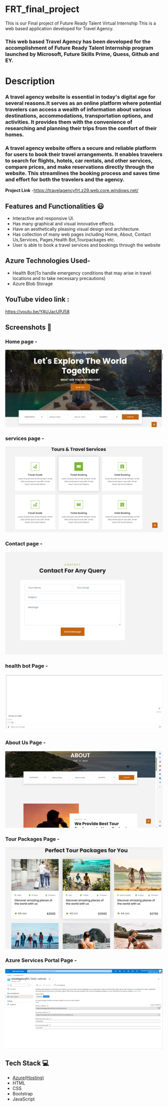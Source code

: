 # FRT_final_project
This is our Final project of Future Ready Talent Virtual Internship
This is a web based application developed for Travel Agency.

### This web based Travel Agency has been developed for the accomplishment of Future Ready Talent Internship program launched by Microsoft, Future Skills Prime, Quess, Github and EY.

# Description

### A travel agency website is essential in today's digital age for several reasons.It serves as an online platform where potential travelers can access a wealth of information about various destinations, accommodations, transportation options, and activities. It provides them with the convenience of researching and planning their trips from the comfort of their homes.
### A travel agency website offers a secure and reliable platform for users to book their travel arrangements. It enables travelers to search for flights, hotels, car rentals, and other services, compare prices, and make reservations directly through the website. This streamlines the booking process and saves time and effort for both the travelers and the agency.


**Project Link** -https://travelagencyfrt.z29.web.core.windows.net/

## Features and Functionalities 😃

- Interactive and responsive UI.
- Has many graphical and visual innovative effects.
- Have an aesthetically pleasing visual design and architecture.
- Has collection of many web pages including Home, About, Contact Us,Services, Pages,Health Bot,Tourpackages etc.
- User is able to book a travel services and bookings through the website

## Azure Technologies Used-

- Health Bot(To handle emergency conditions that may arise in travel locations and to take necessary precautions)
- Azure Blob Storage

## YouTube video link :
https://youtu.be/YAUJacUPJ58

## Screenshots 📸

### Home page -  
<img src="home.png">

### services page -
<img src="services.png">

### Contact page -
<img src="contact.png">

### health bot Page -
<img src="health.png">

### About Us Page -
<img src="about.png">

### Tour Packages Page -
<img src="tour packages.png">

### Azure Services Portal Page -
<img src="azureserviceportal.png">

## Tech Stack 💻

- [Azure(Hosting)](https://azure.microsoft.com/en-in/features/azure-portal/)
- HTML
- CSS
- Bootstrap
- JavaScript
